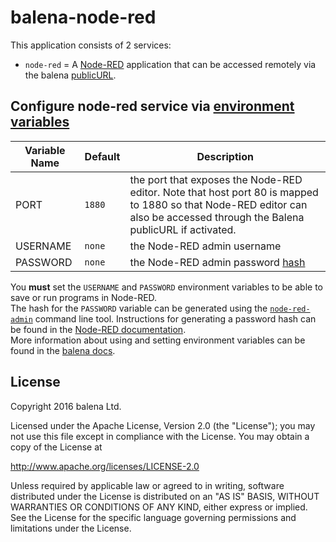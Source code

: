 # balena-node-red

This application consists of 2 services:
* `node-red` = A [Node-RED](https://nodered.org/) application that can be accessed remotely via the balena [publicURL](https://balena.io/docs/learn/manage/actions/#enable-public-device-url).  

## Configure node-red service via [environment variables](https://balena.io/docs/learn/manage/serv-vars/)
Variable Name | Default | Description
------------ | ------------- | -------------
PORT | `1880` | the port that exposes the Node-RED editor.  Note that host port 80 is mapped to 1880 so that Node-RED editor can also be accessed through the Balena publicURL if activated.
USERNAME | `none` | the Node-RED admin username
PASSWORD | `none` | the Node-RED admin password [hash](https://nodered.org/docs/security#generating-the-password-hash)

You **must** set the `USERNAME` and `PASSWORD` environment variables to be able to save or run programs in Node-RED.  
The hash for the `PASSWORD` variable can be generated using the [`node-red-admin`](https://nodered.org/docs/node-red-admin)
command line tool. Instructions for generating a password hash can be found in
the [Node-RED documentation](https://nodered.org/docs/security#generating-the-password-hash).  
More information about using and setting environment variables can be found in
the [balena docs](https://balena.io/docs/learn/manage/serv-vars/).

## License

Copyright 2016 balena Ltd.

Licensed under the Apache License, Version 2.0 (the "License"); you may not use this file except in compliance with the License. You may obtain a copy of the License at

<http://www.apache.org/licenses/LICENSE-2.0>

Unless required by applicable law or agreed to in writing, software distributed under the License is distributed on an "AS IS" BASIS, WITHOUT WARRANTIES OR CONDITIONS OF ANY KIND, either express or implied. See the License for the specific language governing permissions and limitations under the License.
